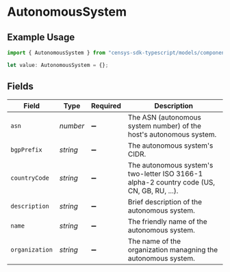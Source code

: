 # AutonomousSystem

## Example Usage

```typescript
import { AutonomousSystem } from "censys-sdk-typescript/models/components";

let value: AutonomousSystem = {};
```

## Fields

| Field                                                                                     | Type                                                                                      | Required                                                                                  | Description                                                                               |
| ----------------------------------------------------------------------------------------- | ----------------------------------------------------------------------------------------- | ----------------------------------------------------------------------------------------- | ----------------------------------------------------------------------------------------- |
| `asn`                                                                                     | *number*                                                                                  | :heavy_minus_sign:                                                                        | The ASN (autonomous system number) of the host's autonomous system.                       |
| `bgpPrefix`                                                                               | *string*                                                                                  | :heavy_minus_sign:                                                                        | The autonomous system's CIDR.                                                             |
| `countryCode`                                                                             | *string*                                                                                  | :heavy_minus_sign:                                                                        | The autonomous system's two-letter ISO 3166-1 alpha-2 country code (US, CN, GB, RU, ...). |
| `description`                                                                             | *string*                                                                                  | :heavy_minus_sign:                                                                        | Brief description of the autonomous system.                                               |
| `name`                                                                                    | *string*                                                                                  | :heavy_minus_sign:                                                                        | The friendly name of the autonomous system.                                               |
| `organization`                                                                            | *string*                                                                                  | :heavy_minus_sign:                                                                        | The name of the organization managning the autonomous system.                             |